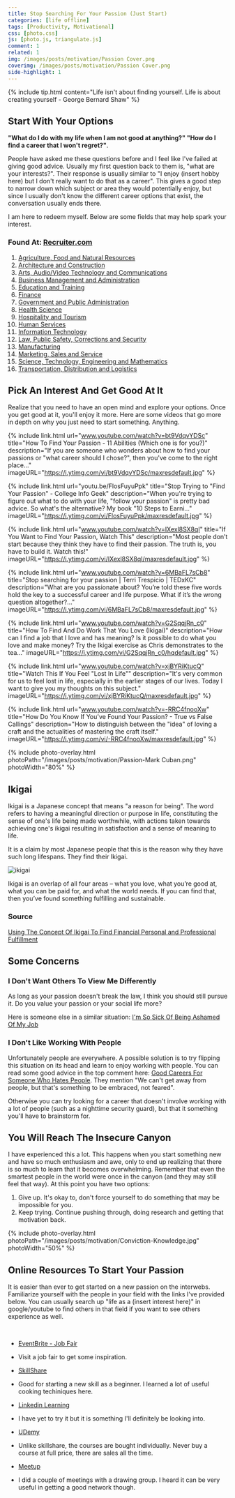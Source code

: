 ```yaml
---
title: Stop Searching For Your Passion (Just Start)
categories: [life offline]
tags: [Productivity, Motivational]
css: [photo.css]
js: [photo.js, triangulate.js]
comment: 1
related: 1
img: /images/posts/motivation/Passion Cover.png
coverimg: /images/posts/motivation/Passion Cover.png
side-highlight: 1
---
```


{% include tip.html content="Life isn't about finding yourself. Life is about creating yourself
\- George Bernard Shaw" %}

## Start With Your Options

**"What do I do with my life when I am not good at anything?" "How do I find a career that I won't regret?"**. 

People have asked me these questions before and I feel like I've failed at giving good advice. Usually my first question back to them is, "what are your interests?". Their response is usually similar to "I enjoy (insert hobby here) but I don't really want to do that as a career". This gives a good step to narrow down which subject or area they would potentially enjoy, but since I usually don't know the different career options that exist, the conversation usually ends there.

I am here to redeem myself. Below are some fields that may help spark your interest.
### Found At: <a href="https://www.recruiter.com/careers/" target="_blank">Recruiter.com</a>

1. <a href="www.recruiter.com/careers/agriculture-food-natural-resources.html" target="_blank">Agriculture, Food and Natural Resources</a>
2. <a href="www.recruiter.com/careers/architecture-construction.html" target="_blank">Architecture and Construction</a>
3. <a href="https://www.recruiter.com/careers/arts-audio-video-technology-communications.html" target="_blank">Arts, Audio/Video Technology and Communications</a>
4. <a href="https://www.recruiter.com/careers/business-management-administration.html" target="_blank">Business Management and Administration</a>
5. <a href="https://www.recruiter.com/careers/education-training.html" target="_blank">Education and Training</a>
6. <a href="https://www.recruiter.com/careers/finance.html" target="_blank">Finance</a>
7. <a href="https://www.recruiter.com/careers/government-public-administration.html" target="_blank">Government and Public Administration</a>
8. <a href="https://www.recruiter.com/careers/health-science.html" target="_blank">Health Science</a>
9. <a href="https://www.recruiter.com/careers/hospitality-tourism.html" target="_blank">Hospitality and Tourism</a>
10. <a href="https://www.recruiter.com/careers/human-services.html" target="_blank">Human Services</a>
11. <a href="https://www.recruiter.com/careers/information-technology.html" target="_blank">Information Technology</a>
12. <a href="https://www.recruiter.com/careers/law-public-safety-corrections-security.html" target="_blank">Law, Public Safety, Corrections and Security</a>
13. <a href="https://www.recruiter.com/careers/manufacturing.html" target="_blank">Manufacturing</a>
14. <a href="https://www.recruiter.com/careers/marketing-sales-service.html" target="_blank">Marketing, Sales and Service</a>
15. <a href="https://www.recruiter.com/careers/science-technology-engineering-mathematics.html" target="_blank">Science, Technology, Engineering and Mathematics</a>
16. <a href="https://www.recruiter.com/careers/transportation-distribution-logistics.html" target="_blank">Transportation, Distribution and Logistics</a>

## Pick An Interest And Get Good At It

Realize that you need to have an open mind and explore your options. Once you get good at it, you'll enjoy it more. Here are some videos that go more in depth on why you just need to start something. Anything.

{% 
include link.html 
url="www.youtube.com/watch?v=bt9VdqvYDSc" 
title="How To Find Your Passion - 11 Abilities (Which one is for you?)"
description="If you are someone who wonders about how to find your passions or \"what career should I chose?\", then you've come to the right place..." 
imageURL="https://i.ytimg.com/vi/bt9VdqvYDSc/maxresdefault.jpg" 
%}


{% 
include link.html 
url="youtu.be/FlosFuyuPpk" 
title="Stop Trying to \"Find Your Passion\" - College Info Geek"
description="When you're trying to figure out what to do with your life, \"follow your passion\" is pretty bad advice. So what's the alternative? My book \"10 Steps to Earni..." 
imageURL="https://i.ytimg.com/vi/FlosFuyuPpk/maxresdefault.jpg" 
%}

{% 
include link.html 
url="www.youtube.com/watch?v=IXexl8SX8qI" 
title="If You Want to Find Your Passion, Watch This"
description="Most people don’t start because they think they have to find their passion. The truth is, you have to build it. Watch this!" 
imageURL="https://i.ytimg.com/vi/IXexl8SX8qI/maxresdefault.jpg" 
%}

{% 
include link.html 
url="www.youtube.com/watch?v=6MBaFL7sCb8" 
title="Stop searching for your passion | Terri Trespicio | TEDxKC"
description="What are you passionate about? You’re told these five words hold the key to a successful career and life purpose. What if it’s the wrong question altogether?..." 
imageURL="https://i.ytimg.com/vi/6MBaFL7sCb8/maxresdefault.jpg" 
%}

{% 
include link.html 
url="www.youtube.com/watch?v=G2SqqjRn_c0" 
title="How To Find And Do Work That You Love (Ikigai)"
description="How can I find a job that I love and has meaning? Is it possible to do what you love and make money? Try the Ikigai exercise as Chris demonstrates to the tea..." 
imageURL="https://i.ytimg.com/vi/G2SqqjRn_c0/hqdefault.jpg" 
%}

{% 
include link.html 
url="www.youtube.com/watch?v=xjBYRiKtucQ" 
title="Watch This If You Feel \"Lost In Life\""
description="It's very common for us to feel lost in life, especially in the earlier stages of our lives. Today I want to give you my thoughts on this subject." 
imageURL="https://i.ytimg.com/vi/xjBYRiKtucQ/maxresdefault.jpg" 
%}

{% 
include link.html 
url="www.youtube.com/watch?v=-RRC4fnooXw" 
title="How Do You Know If You've Found Your Passion? - True vs False Callings"
description="How to distinguish between the \"idea\" of loving a craft and the actualities of mastering the craft itself." 
imageURL="https://i.ytimg.com/vi/-RRC4fnooXw/maxresdefault.jpg" 
%}

{% 
include photo-overlay.html 
photoPath="/images/posts/motivation/Passion-Mark Cuban.png"
photoWidth="80%"
%}

## Ikigai

Ikigai is a Japanese concept that means "a reason for being". The word refers to having a meaningful direction or purpose in life, constituting the sense of one's life being made worthwhile, with actions taken towards achieving one's ikigai resulting in satisfaction and a sense of meaning to life.

It is a claim by most Japanese people that this is the reason why they have such long lifespans. They find their Ikigai. 

<img alt="ikigai" src="/images/posts/finance/Ikigai.png">

Ikigai is an overlap of all four areas – what you love, what you’re good at, what you can be paid for, and what the world needs. If you can find that, then you’ve found something fulfilling and sustainable.

### Source

<a href="https://www.thesimpledollar.com/financial-wellness/using-the-concept-of-ikigai-to-find-financial-personal-and-professional-fulfillment/" target="_blank">Using The Concept Of Ikigai To Find Financial Personal and Professional Fulfillment</a>

## Some Concerns

### I Don't Want Others To View Me Differently
As long as your passion doesn't break the law, I think you should still pursue it. Do you value your passion or your social life more?

Here is someone else in a similar situation: <a href="https://www.reddit.com/r/offmychest/comments/4jnbi9/im_so_sick_of_being_ashamed_of_my_job/" target="_blank">I'm So Sick Of Being Ashamed Of My Job</a>


### I Don't Like Working With People
Unfortunately people are everywhere. A possible solution is to try flipping this situation on its head and learn to enjoy working with people. You can read some good advice in the top comment here: <a href="https://www.reddit.com/r/careerguidance/comments/jppccl/good_careers_for_someone_who_hates_people/" target="_blank">Good Careers For Someone Who Hates People</a>. They mention "We can't get away from people, but that's something to be embraced, not feared".

Otherwise you can try looking for a career that doesn't involve working with a lot of people (such as a nighttime security guard), but that it something you'll have to brainstorm for.

## You Will Reach The Insecure Canyon

I have experienced this a lot. This happens when you start something new and have so much enthusiasm and awe, only to end up realizing that there is so much to learn that it becomes overwhelming. Remember that even the smartest people in the world were once in the canyon (and they may still feel that way). At this point you have two options:

1. Give up. It's okay to, don't force yourself to do something that may be impossible for you.
2. Keep trying. Continue pushing through, doing research and getting that motivation back.

{% 
include photo-overlay.html 
photoPath="/images/posts/motivation/Conviction-Knowledge.jpg"
photoWidth="50%"
%}



## Online Resources To Start Your Passion 

It is easier than ever to get started on a new passion on the interwebs. Familiarize yourself with the people in your field with the links I've provided below. You can usually search up "life as a (insert interest here)" in google/youtube to find others in that field if you want to see others experience as well.

<br>

* <a href="https://www.eventbrite.ca/d/online/job-fair/" target="_blank">EventBrite - Job Fair</a>
- Visit a job fair to get some inspiration.

* <a href="https://www.skillshare.com/" target="_blank">SkillShare</a>
- Good for starting a new skill as a beginner. I learned a lot of useful cooking techiniques here.  

* <a href="https://www.linkedin.com/learning/me" target="_blank">Linkedin Learning</a>
- I have yet to try it but it is something I'll definitely be looking into.

* <a href="www.udemy.com" target="_blank">UDemy</a>
- Unlike skillshare, the courses are bought individually. Never buy a course at full price, there are sales all the time.

* <a href="https://www.meetup.com/" target="_blank">Meetup</a>
- I did a couple of meetings with a drawing group. I heard it can be very useful in getting a good network though.